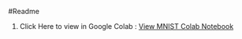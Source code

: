 #Readme
1. Click Here to view in Google Colab : [View MNIST Colab Notebook](https://colab.research.google.com/drive/1iqrcb_RtEG8Qux5s_IOys6UAowK_wqa6?usp=sharing)
